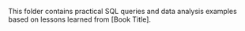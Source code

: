 This folder contains practical SQL queries and data analysis examples based on lessons learned from [Book Title].